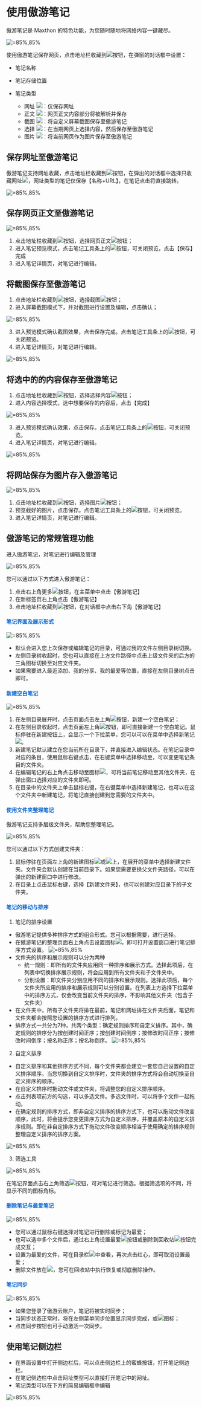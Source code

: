 # 使用傲游笔记

傲游笔记是 Maxthon 的特色功能，为您随时随地将网络内容一键藏尽。

![](images/08-1.png "=85%,85%")

使用傲游笔记保存网页，点击地址栏收藏到![](images/08-2.png)按钮，在弹窗的对话框中设置：

- 笔记名称

- 笔记存储位置

- 笔记类型

  - 网址 ![](images/08-3.png)：仅保存网址
  - 正文 ![](images/08-4.png)：网页正文内容部分将被解析并保存
  - 截图 ![](images/08-5.png)：将自定义屏幕截图保存至傲游笔记
  - 选择 ![](images/08-6.png)：在当期网页上选择内容，然后保存至傲游笔记
  - 图片 ![](images/08-7.png)：将当前网页作为图片保存至傲游笔记

  

## 保存网址至傲游笔记

傲游笔记支持网址收藏，点击地址栏收藏到![](images/08-2.png)按钮，在弹出的对话框中选择只收藏网址![](images/08-3.png)，网址类型的笔记仅保存【名称+URL】，在笔记点击将直接跳转。

![](images/08-8.png "=85%,85%")



## 保存网页正文至傲游笔记

![](images/08-9.png "=85%,85%")

1. 点击地址栏收藏到![](images/08-2.png)按钮，选择网页正文![](images/08-4.png)按钮；
2. 进入笔记预览模式，点击笔记工具条上的![](images/08-10.png)按钮，可关闭预览，点击【保存】完成
3. 进入笔记详情页，对笔记进行编辑。

## 将截图保存至傲游笔记

1. 点击地址栏收藏到![](images/08-2.png)按钮，选择截图![](images/08-5.png)按钮；
2. 进入屏幕截图模式下，并对截图进行设置及编辑，点击确认；

![](images/08-11.png "=85%,85%")

3. 进入预览模式确认截图效果，点击保存完成。点击笔记工具条上的![](images/08-10.png)按钮，可关闭预览。
4. 进入笔记详情页，对笔记进行编辑。

![](images/08-12.png "=85%,85%")

## 将选中的的内容保存至傲游笔记

1. 点击地址栏收藏到![](images/08-2.png)按钮，选择选择内容![](images/08-6.png)按钮；
2. 进入内容选择模式，选中想要保存的内容后，点击【完成】

![](images/08-13.png "=85%,85%")

3. 进入预览模式确认效果，点击保存。点击笔记工具条上的![](images/08-10.png)按钮，可关闭预览。
4. 进入笔记详情页，对笔记进行编辑。

![](images/08-14.png "=85%,85%")

## 将网站保存为图片存入傲游笔记

![](images/08-15.png "=85%,85%")

1. 点击地址栏收藏到![](images/08-2.png)按钮，选择图片![](images/08-7.png)按钮；
2. 预览截好的图片，点击保存。点击笔记工具条上的![](images/08-10.png)按钮，可关闭预览。
3. 进入笔记详情页，对笔记进行编辑。

## 傲游笔记的常规管理功能

进入傲游笔记，对笔记进行编辑及管理

![](images/08-16.png "=85%,85%")

您可以通过以下方式进入傲游笔记：

1. 点击右上角更多![](images/03-2.png)按钮，在主菜单中点击【傲游笔记】
2. 在新标签页右上角点击【傲游笔记】
3. 点击地址栏收藏到![](images/08-2.png)按钮，在对话框中点击右下角【傲游笔记】

#### <font color=#0062CC>笔记界面及展示形式</font>

![](images/08-17.png "=85%,85%")

- 默认会进入您上次保存或编辑笔记的目录，可通过我的文件左侧目录树切换。
- 左侧目录树收起时，您也可以直接在上方文件路径中点击上级文件夹的后方的三角图标切换至对应文件夹。
- 如果需要进入最近添加、我的分享、我的最爱等位置，直接在左侧目录树点击即可。


#### <font color=#0062CC>新建空白笔记</font>

![](images/08-20.png "=85%,85%")

1. 在左侧目录展开时，点击页面点击左上角![](images/08-21.png)按钮，新建一个空白笔记；
2. 在左侧目录收起时，点击页面左上角![](images/08-22.png)按钮，即可直接新建一个空白笔记。鼠标停驻在新建按钮上，会显示一个下拉菜单，您可以可以在菜单中选择新笔记![](images/08-23.png)。
3. 新建笔记默认建立在您当前所在目录下，并直接进入编辑状态。在笔记目录中对应的条目，使用鼠标右键点击，在右键菜单中选择移动至，可以变更笔记条目的文件夹。
4. 在编辑笔记的右上角点击移动至图标![](images/08-24.png)，可将当前笔记移动至其他文件夹，在弹出窗口选择对应的文件夹即可。
5. 在目录中的文件夹上单击鼠标右键，在右键菜单中选择新建笔记，也可以在这个文件夹中新建笔记，将笔记直接创建到您需要的文件夹中。
#### <font color=#0062CC>使用文件夹整理笔记</font>

傲游笔记支持多层级文件夹，帮助您整理笔记。

![](images/08-25.png "=85%,85%")

您可以通过以下方式创建文件夹：

1. 鼠标停驻在页面左上角的新建图标![](images/08-21.png)或![](images/08-22.png)上，在展开的菜单中选择新建文件夹。文件夹会默认创建在当前目录下。如果您需要更换父文件夹路径，可以在弹出的新建窗口中进行修改。
2. 在目录上点击鼠标右键，选择【新建文件夹】，也可以创建对应目录下的子文件夹。

   

#### <font color=#0062CC>笔记的移动与排序</font>

1. 笔记的排序设置

- 傲游笔记提供多种排序方式的组合形式。您可以根据需要，进行选择。
- 在傲游笔记的整理页面右上角点击设置图标![](images/08-26.png)，即可打开设置窗口进行笔记排序方式设置。
![](images/08-27.png "=85%,85%")
- 文件夹的排序和展示规则可以分为两种
    - 统一规则：即所有的文件夹应用同一种排序和展示方式。选择此项后，在列表中切换排序展示规则，将会应用到所有文件夹和子文件夹中。
    - 分别设置：即文件夹分别应用不同的排序和展示规则。选择此项后，每个文件夹所应用的排序和展示规则可以分别设置。在列表上方选择下拉菜单中的排序方式，仅会改变当前文件夹的排序，不影响其他文件夹（包含子文件夹）
- 在文件夹中，所有子文件夹将排在最前，笔记和网址排在文件夹后面，笔记和文件夹都会按照您设置的排序方式进行排列。
- 排序方式一共分为7种，共两个类型：确定规则排序和自定义排序。其中，确定规则的排序分为按创建时间正序；按创建时间倒序；按修改时间正序；按修改时间倒序；按名称正序；按名称倒序。
![](images/08-28.png "=85%,85%")

2. 自定义排序
- 自定义排序和其他排序方式不同，每个文件夹都会建立一套您自己设置的自定义排序顺序。当您切换到自定义排序时，文件夹的排序方式将会自动切换至自定义排序的顺序。
- 在自定义排序时拖动文件或文件夹，将调整您的自定义排序顺序。
- 点击列表项前方的勾选，可以多选文件。多选文件时，可以将多个文件一起拖动。
- 在确定规则的排序方式，即非自定义排序的排序方式下，也可以拖动文件改变顺序，此时，将会提示您变更排序方式为自定义排序，并覆盖原本的自定义排序规则。即在非自定排序方式下拖动文件改变顺序相当于使用确定的排序规则整理自定义排序的排序方案。

![](images/08-30.png "=85%,85%")

3. 筛选工具

![](images/08-31.png "=85%,85%")

在笔记界面点击右上角筛选![](images/08-32.png)按钮，可对笔记进行筛选。根据筛选项的不同，将显示不同的图标角标。


#### <font color=#0062CC>删除笔记与最爱笔记</font>

![](images/08-33.png "=85%,85%")

- 您可以通过鼠标右键选择对笔记进行删除或标记为最爱；
- 也可以选中多个文件后，通过右上角设置最爱![](images/08-34.png)按钮或删除到回收站![](images/08-35.png)按钮完成交互；
- 设置为最爱的文件，可在目录栏![](images/08-36.png)中查看，再次点击红心，即可取消设置最爱；
- 删除文件放在![](images/08-37.png)，您可在回收站中执行恢复或彻底删除操作。

#### <font color=#0062CC>笔记同步</font>

![](images/08-38.png "=85%,85%")

- 如果您登录了傲游云账户，笔记将被实时同步；
- 当同步状态正常时，将在左侧菜单同步位置显示同步完成，或![](images/08-39.png)图标；
- 点击同步按钮也可手动激活一次同步。


## 使用笔记侧边栏

- 在界面设置中打开侧边栏后，可以点击侧边栏上的蜜蜂按钮，打开笔记侧边栏。
- 在笔记侧边栏中点击网址类型可以直接打开笔记中的网址。
- 笔记类型可以在下方的简易编辑框中编辑

![](images/08-40.png "=85%,85%")


















